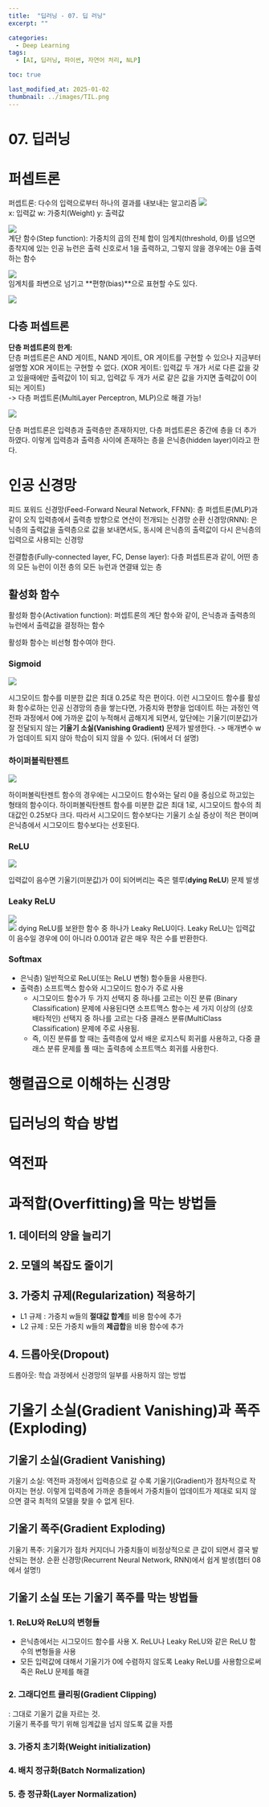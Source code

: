 ```yaml
---
title:  "딥러닝 - 07. 딥 러닝"
excerpt: ""

categories:
  - Deep Learning
tags:
  - [AI, 딥러닝, 파이썬, 자연어 처리, NLP]

toc: true

last_modified_at: 2025-01-02
thumbnail: ../images/TIL.png
---
```


# 07. 딥러닝

# 퍼셉트론
퍼셉트론: 다수의 입력으로부터 하나의 결과를 내보내는 알고리즘
![](https://wikidocs.net/images/page/24958/%ED%8D%BC%EC%85%89%ED%8A%B8%EB%A1%A01.PNG)   
x: 입력값 
w: 가중치(Weight)
y: 출력값

![](/images/../../AI-Study-2024/images/2025-01-02-17-29-05.png)   
계단 함수(Step function): 가중치의 곱의 전체 합이 임계치(threshold, Θ)를 넘으면 종착지에 있는 인공 뉴런은 출력 신호로서 1을 출력하고, 그렇지 않을 경우에는 0을 출력하는 함수

![](/images/../../AI-Study-2024/images/2025-01-02-17-29-16.png)   
임계치를 좌변으로 넘기고 **편향(bias)**으로 표현할 수도 있다.

![](https://wikidocs.net/images/page/24958/%ED%8D%BC%EC%85%89%ED%8A%B8%EB%A1%A02.PNG)

## 다층 퍼셉트론
**단층 퍼셉트론의 한계:**   
단층 퍼셉트론은 AND 게이트, NAND 게이트, OR 게이트를 구현할 수 있으나 지금부터 설명할 XOR 게이트는 구현할 수 없다. (XOR 게이트: 입력값 두 개가 서로 다른 값을 갖고 있을때에만 출력값이 1이 되고, 입력값 두 개가 서로 같은 값을 가지면 출력값이 0이 되는 게이트)   
-> 다층 퍼셉트론(MultiLayer Perceptron, MLP)으로 해결 가능!

![](https://wikidocs.net/images/page/24958/perceptron_4image.jpg)

단층 퍼셉트론은 입력층과 출력층만 존재하지만, 다층 퍼셉트론은 중간에 층을 더 추가하였다. 이렇게 입력층과 출력층 사이에 존재하는 층을 은닉층(hidden layer)이라고 한다.

# 인공 신경망
피드 포워드 신경망(Feed-Forward Neural Network, FFNN): 층 퍼셉트론(MLP)과 같이 오직 입력층에서 출력층 방향으로 연산이 전개되는 신경망
순환 신경망(RNN): 은닉층의 출력값을 출력층으로 값을 보내면서도, 동시에 은닉층의 출력값이 다시 은닉층의 입력으로 사용되는 신경망

전결합층(Fully-connected layer, FC, Dense layer): 다층 퍼셉트론과 같이, 어떤 층의 모든 뉴런이 이전 층의 모든 뉴런과 연결돼 있는 층

## 활성화 함수
활성화 함수(Activation function): 퍼셉트론의 계단 함수와 같이, 은닉층과 출력층의 뉴런에서 출력값을 결정하는 함수

활성화 함수는 비선형 함수여야 한다.

### Sigmoid
![](https://wikidocs.net/images/page/60683/%EC%8B%9C%EA%B7%B8%EB%AA%A8%EC%9D%B4%EB%93%9C%ED%95%A8%EC%88%982.PNG)

시그모이드 함수를 미분한 값은 최대 0.25로 작은 편이다. 이런 시그모이드 함수를 활성화 함수로하는 인공 신경망의 층을 쌓는다면, 가중치와 편향을 업데이트 하는 과정인 역전파 과정에서 0에 가까운 값이 누적해서 곱해지게 되면서, 앞단에는 기울기(미분값)가 잘 전달되지 않는 **기울기 소실(Vanishing Gradient)** 문제가 발생한다. -> 매개변수 w가 업데이트 되지 않아 학습이 되지 않을 수 있다. (뒤에서 더 설명)

### 하이퍼볼릭탄젠트
![](https://wikidocs.net/images/page/60683/%ED%95%98%EC%9D%B4%ED%8D%BC%EB%B3%BC%EB%A6%AD%ED%83%84%EC%A0%A0%ED%8A%B8.PNG)

하이퍼볼릭탄젠트 함수의 경우에는 시그모이드 함수와는 달리 0을 중심으로 하고있는 형태의 함수이다. 하이퍼볼릭탄젠트 함수를 미분한 값은 최대 1로, 시그모이드 함수의 최대값인 0.25보다 크다. 따라서 시그모이드 함수보다는 기울기 소실 증상이 적은 편이며 은닉층에서 시그모이드 함수보다는 선호된다.

### ReLU
![](https://wikidocs.net/images/page/60683/%EB%A0%90%EB%A3%A8%ED%95%A8%EC%88%98.PNG)

입력값이 음수면 기울기(미분값)가 0이 되어버리는 죽은 렐루(**dying ReLU**) 문제 발생   

### Leaky ReLU
![](https://wikidocs.net/images/page/60683/%EB%A6%AC%ED%82%A4%EB%A0%90%EB%A3%A8.PNG)      
![](/images/../../AI-Study-2024/images/2025-01-02-17-55-28.png)
dying ReLU를 보완한 함수 중 하나가 Leaky ReLU이다. Leaky ReLU는 입력값이 음수일 경우에 0이 아니라 0.001과 같은 매우 작은 수를 반환한다. 

### Softmax
- 은닉층) 일반적으로 ReLU(또는 ReLU 변형) 함수들을 사용한다. 
- 출력층) 소프트맥스 함수와 시그모이드 함수가  주로 사용
  - 시그모이드 함수가 두 가지 선택지 중 하나를 고르는 이진 분류 (Binary Classification) 문제에 사용된다면 소프트맥스 함수는 세 가지 이상의 (상호 배타적인) 선택지 중 하나를 고르는 다중 클래스 분류(MultiClass Classification) 문제에 주로 사용됨.
  - 즉, 이진 분류를 할 때는 출력층에 앞서 배운 로지스틱 회귀를 사용하고, 다중 클래스 분류 문제를 풀 때는 출력층에 소프트맥스 회귀를 사용한다.

# 행렬곱으로 이해하는 신경망

# 딥러닝의 학습 방법

# 역전파

# 과적합(Overfitting)을 막는 방법들
## 1. 데이터의 양을 늘리기
## 2. 모델의 복잡도 줄이기
## 3. 가중치 규제(Regularization) 적용하기
- L1 규제 : 가중치 w들의 **절대값 합계**를 비용 함수에 추가
- L2 규제 : 모든 가중치 w들의 **제곱합**을 비용 함수에 추가
## 4. 드롭아웃(Dropout)
드롭아웃: 학습 과정에서 신경망의 일부를 사용하지 않는 방법

# 기울기 소실(Gradient Vanishing)과 폭주(Exploding)
## 기울기 소실(Gradient Vanishing)
기울기 소실: 역전파 과정에서 입력층으로 갈 수록 기울기(Gradient)가 점차적으로 작아지는 현상. 이렇게 입력층에 가까운 층들에서 가중치들이 업데이트가 제대로 되지 않으면 결국 최적의 모델을 찾을 수 없게 된다.

## 기울기 폭주(Gradient Exploding) 
기울기 폭주: 기울기가 점차 커지더니 가중치들이 비정상적으로 큰 값이 되면서 결국 발산되는 현상. 순환 신경망(Recurrent Neural Network, RNN)에서 쉽게 발생(챕터 08에서 설명!)

## 기울기 소실 또는 기울기 폭주를 막는 방법들
### 1. ReLU와 ReLU의 변형들
- 은닉층에서는 시그모이드 함수를 사용 X. ReLU나 Leaky ReLU와 같은 ReLU 함수의 변형들을 사용
- 모든 입력값에 대해서 기울기가 0에 수렴하지 않도록 Leaky ReLU를 사용함으로써 죽은 ReLU 문제를 해결

### 2. 그래디언트 클리핑(Gradient Clipping)
: 그대로 기울기 값을 자르는 것.   
기울기 폭주를 막기 위해 임계값을 넘지 않도록 값을 자름

### 3. 가중치 초기화(Weight initialization)
### 4. 배치 정규화(Batch Normalization)
### 5. 층 정규화(Layer Normalization)